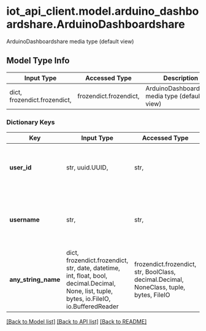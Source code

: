 # iot_api_client.model.arduino_dashboardshare.ArduinoDashboardshare

ArduinoDashboardshare media type (default view)

## Model Type Info
Input Type | Accessed Type | Description | Notes
------------ | ------------- | ------------- | -------------
dict, frozendict.frozendict,  | frozendict.frozendict,  | ArduinoDashboardshare media type (default view) | 

### Dictionary Keys
Key | Input Type | Accessed Type | Description | Notes
------------ | ------------- | ------------- | ------------- | -------------
**user_id** | str, uuid.UUID,  | str,  | The userID of the user you want to share the dashboard with | value must be a uuid
**username** | str,  | str,  | The username of the user you want to share the dashboard with | [optional] 
**any_string_name** | dict, frozendict.frozendict, str, date, datetime, int, float, bool, decimal.Decimal, None, list, tuple, bytes, io.FileIO, io.BufferedReader | frozendict.frozendict, str, BoolClass, decimal.Decimal, NoneClass, tuple, bytes, FileIO | any string name can be used but the value must be the correct type | [optional]

[[Back to Model list]](../../README.md#documentation-for-models) [[Back to API list]](../../README.md#documentation-for-api-endpoints) [[Back to README]](../../README.md)

